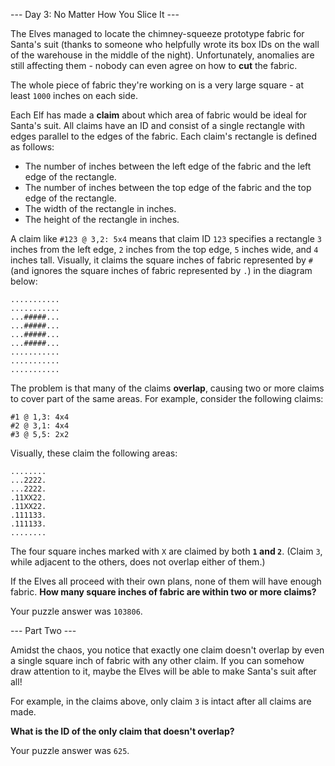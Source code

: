 --- Day 3: No Matter How You Slice It ---

The Elves managed to locate the chimney-squeeze prototype fabric for Santa's
suit (thanks to someone who helpfully wrote its box IDs on the wall of the
warehouse in the middle of the night). Unfortunately, anomalies are still
affecting them - nobody can even agree on how to **cut** the fabric.

The whole piece of fabric they're working on is a very large square - at least
`1000` inches on each side.

Each Elf has made a **claim** about which area of fabric would be ideal for
Santa's suit. All claims have an ID and consist of a single rectangle with
edges parallel to the edges of the fabric. Each claim's rectangle is defined as
follows:

- The number of inches between the left edge of the fabric and the left edge of
  the rectangle.
- The number of inches between the top edge of the fabric and the top edge of
  the rectangle.
- The width of the rectangle in inches.
- The height of the rectangle in inches.

A claim like `#123 @ 3,2: 5x4` means that claim ID `123` specifies a rectangle
`3` inches from the left edge, `2` inches from the top edge, `5` inches wide,
and `4` inches tall. Visually, it claims the square inches of fabric
represented by `#` (and ignores the square inches of fabric represented by `.`)
in the diagram below:

```
...........
...........
...#####...
...#####...
...#####...
...#####...
...........
...........
...........
```

The problem is that many of the claims **overlap**, causing two or more claims
to cover part of the same areas. For example, consider the following claims:

```
#1 @ 1,3: 4x4
#2 @ 3,1: 4x4
#3 @ 5,5: 2x2
```

Visually, these claim the following areas:

```
........
...2222.
...2222.
.11XX22.
.11XX22.
.111133.
.111133.
........
```

The four square inches marked with `X` are claimed by both **`1` and `2`**.
(Claim `3`, while adjacent to the others, does not overlap either of them.)

If the Elves all proceed with their own plans, none of them will have enough
fabric. **How many square inches of fabric are within two or more claims?**

Your puzzle answer was `103806`.

--- Part Two ---

Amidst the chaos, you notice that exactly one claim doesn't overlap by even
a single square inch of fabric with any other claim. If you can somehow draw
attention to it, maybe the Elves will be able to make Santa's suit after all!

For example, in the claims above, only claim `3` is intact after all claims are
made.

**What is the ID of the only claim that doesn't overlap?**

Your puzzle answer was `625`.
